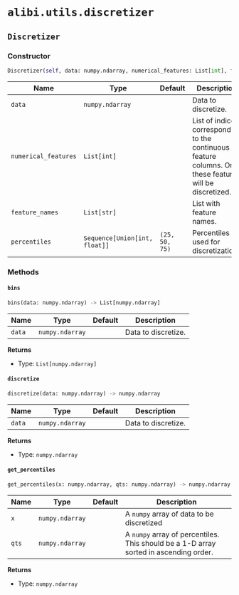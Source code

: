 # `alibi.utils.discretizer`
## `Discretizer`

### Constructor

```python
Discretizer(self, data: numpy.ndarray, numerical_features: List[int], feature_names: List[str], percentiles: Sequence[Union[int, float]] = (25, 50, 75)) -> None
```

| Name | Type | Default | Description |
| ---- | ---- | ------- | ----------- |
| `data` | `numpy.ndarray` |  | Data to discretize. |
| `numerical_features` | `List[int]` |  | List of indices corresponding to the continuous feature columns. Only these features will be discretized. |
| `feature_names` | `List[str]` |  | List with feature names. |
| `percentiles` | `Sequence[Union[int, float]]` | `(25, 50, 75)` | Percentiles used for discretization. |

### Methods

#### `bins`

```python
bins(data: numpy.ndarray) -> List[numpy.ndarray]
```

| Name | Type | Default | Description |
| ---- | ---- | ------- | ----------- |
| `data` | `numpy.ndarray` |  | Data to discretize. |

**Returns**
- Type: `List[numpy.ndarray]`

#### `discretize`

```python
discretize(data: numpy.ndarray) -> numpy.ndarray
```

| Name | Type | Default | Description |
| ---- | ---- | ------- | ----------- |
| `data` | `numpy.ndarray` |  | Data to discretize. |

**Returns**
- Type: `numpy.ndarray`

#### `get_percentiles`

```python
get_percentiles(x: numpy.ndarray, qts: numpy.ndarray) -> numpy.ndarray
```

| Name | Type | Default | Description |
| ---- | ---- | ------- | ----------- |
| `x` | `numpy.ndarray` |  | A `numpy` array of data to be discretized |
| `qts` | `numpy.ndarray` |  | A `numpy` array of percentiles. This should be a 1-D array sorted in ascending order. |

**Returns**
- Type: `numpy.ndarray`

